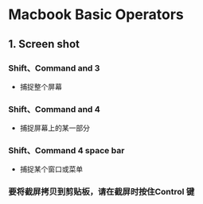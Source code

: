 # Macbook Basic Operators

## 1. Screen shot
### Shift、Command and 3
+ 捕捉整个屏幕

### Shift、Command and 4
+ 捕捉屏幕上的某一部分

### Shift、Command 4 space bar
+ 捕捉某个窗口或菜单

### 要将截屏拷贝到剪贴板，请在截屏时按住Control 键
